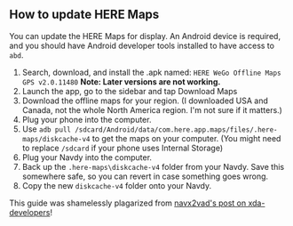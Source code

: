 ## How to update HERE Maps

You can update the HERE Maps for display.  An Android device is required, and you should have Android developer tools installed to have access to `abd`.

1. Search, download, and install the .apk named: `HERE WeGo Offline Maps GPS v2.0.11480` **Note: Later versions are not working.**
2. Launch the app, go to the sidebar and tap Download Maps
3. Download the offline maps for your region.  (I downloaded USA and Canada, not the whole North America region.  I'm not sure if it matters.)
4. Plug your phone into the computer.
5. Use `adb pull /sdcard/Android/data/com.here.app.maps/files/.here-maps/diskcache-v4` to get the maps on your computer.  (You might need to replace `/sdcard` if your phone uses Internal Storage)
6. Plug your Navdy into the computer.
7. Back up the `.here-maps\diskcache-v4` folder from your Navdy.  Save this somewhere safe, so you can revert in case something goes wrong.
8. Copy the new `diskcache-v4` folder onto your Navdy.

This guide was shamelessly plagarized from [navx2vad's post on xda-developers](https://forum.xda-developers.com/showpost.php?p=76393133&postcount=2)!

